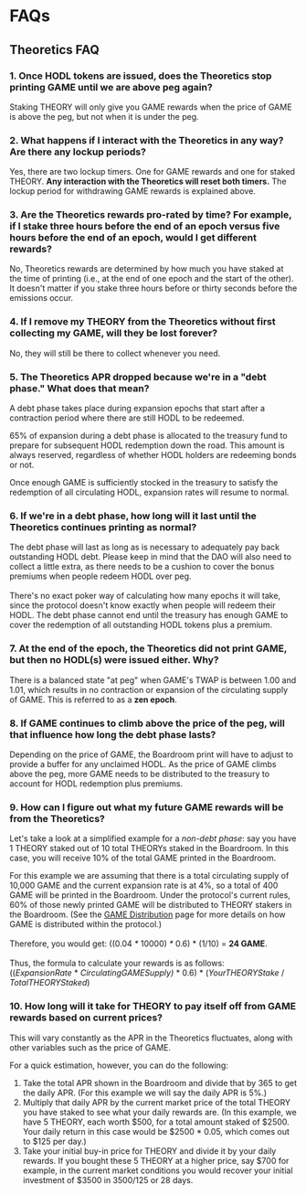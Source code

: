 # FAQs

## Theoretics FAQ

### **1. Once HODL tokens are issued, does the** Theoretics **stop printing GAME until we are above peg again?**

Staking THEORY will only give you GAME rewards when the price of GAME is above the peg, but not when it is under the peg.

### **2. What happens if I interact with the** Theoretics **in any way? Are there any lockup periods?**

Yes, there are two lockup timers. One for GAME rewards and one for staked THEORY. **Any interaction with the Theoretics will reset both timers.** The lockup period for withdrawing GAME rewards is explained above.

### **3. Are the** Theoretics **rewards pro-rated by time? For example, if I stake three hours before the end of an epoch versus five hours before the end of an epoch, would I get different rewards?**

No, Theoretics rewards are determined by how much you have staked at the time of printing (i.e., at the end of one epoch and the start of the other). It doesn't matter if you stake three hours before or thirty seconds before the emissions occur.

### 4. If I remove my THEORY from the Theoretics without first collecting my GAME, will they be lost forever?

No, they will still be there to collect whenever you need.

### 5. The Theoretics APR dropped because we're in a "debt phase." What does that mean?

A debt phase takes place during expansion epochs that start after a contraction period where there are still HODL to be redeemed.

65% of expansion during a debt phase is allocated to the treasury fund to prepare for subsequent HODL redemption down the road. This amount is always reserved, regardless of whether HODL holders are redeeming bonds or not.

Once enough GAME is sufficiently stocked in the treasury to satisfy the redemption of all circulating HODL, expansion rates will resume to normal.

### 6. If we're in a debt phase, how long will it last until the Theoretics continues printing as normal?

The debt phase will last as long as is necessary to adequately pay back outstanding HODL debt. Please keep in mind that the DAO will also need to collect a little extra, as there needs to be a cushion to cover the bonus premiums when people redeem HODL over peg.\
\
There's no exact poker way of calculating how many epochs it will take, since the protocol doesn't know exactly when people will redeem their HODL. The debt phase cannot end until the treasury has enough GAME to cover the redemption of all outstanding HODL tokens plus a premium.

### 7. At the end of the epoch, the Theoretics did not print GAME, but then no HODL(s) were issued either. Why?

There is a balanced state "at peg" when GAME's TWAP is between 1.00 and 1.01, which results in no contraction or expansion of the circulating supply of GAME. This is referred to as a **zen epoch**.

### 8. If GAME continues to climb above the price of the peg, will that influence how long the debt phase lasts?

Depending on the price of GAME, the Boardroom print will have to adjust to provide a buffer for any unclaimed HODL. As the price of GAME climbs above the peg, more GAME needs to be distributed to the treasury to account for HODL redemption plus premiums.

### 9. How can I figure out what my future GAME rewards will be from the Theoretics?

Let's take a look at a simplified example for a _non-debt phase_: say you have 1 THEORY staked out of 10 total THEORYs staked in the Boardroom. In this case, you will receive 10% of the total GAME printed in the Boardroom.

For this example we are assuming that there is a total circulating supply of 10,000 GAME and the current expansion rate is at 4%, so a total of 400 GAME will be printed in the Boardroom. Under the protocol's current rules, 60% of those newly printed GAME will be distributed to THEORY stakers in the Boardroom. (See the [GAME Distribution](broken-reference) page for more details on how GAME is distributed within the protocol.)\
\
Therefore, you would get: ((0.04 _\*_ 10000) _\*_ 0.6) \* (1/10) = **24 GAME**.\
\
Thus, the formula to calculate your rewards is as follows:\
((_ExpansionRate_ \* _CirculatingGAMESupply)_ \* 0.6) \* (_YourTHEORYStake_ / _TotalTHEORYStaked_)

### 10. How long will it take for THEORY to pay itself off from GAME rewards based on current prices?

This will vary constantly as the APR in the Theoretics fluctuates, along with other variables such as the price of GAME.

For a quick estimation, however, you can do the following:

1. Take the total APR shown in the Boardroom and divide that by 365 to get the daily APR. (For this example we will say the daily APR is 5%.) 
2. Multiply that daily APR by the current market price of the total THEORY you have staked to see what your daily rewards are. (In this example, we have 5 THEORY, each worth $500, for a total amount staked of $2500. Your daily return in this case would be $2500 \* 0.05, which comes out to $125 per day.)
3. Take your initial buy-in price for THEORY and divide it by your daily rewards. If you bought these 5 THEORY at a higher price, say $700 for example, in the current market conditions you would recover your initial investment of $3500 in 3500/125 or 28 days.
